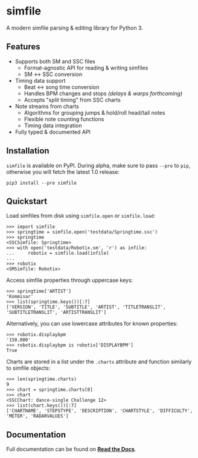 # simfile

A modern simfile parsing & editing library for Python 3.

## Features

* Supports both SM and SSC files
  - Format-agnostic API for reading & writing simfiles
  - SM ↔ SSC conversion
* Timing data support
  - Beat ↔ song time conversion
  - Handles BPM changes and stops _(delays & warps forthcoming)_
  - Accepts "split timing" from SSC charts
* Note streams from charts
  - Algorithms for grouping jumps & hold/roll head/tail notes
  - Flexible note counting functions
  - Timing data integration
* Fully typed & documented API

## Installation

`simfile` is available on PyPI. During alpha, make sure to pass `--pre` to `pip`, otherwise you will fetch the latest 1.0 release:

    pip3 install --pre simfile

## Quickstart

Load simfiles from disk using `simfile.open` or `simfile.load`:

    >>> import simfile
    >>> springtime = simfile.open('testdata/Springtime.ssc')
    >>> springtime
    <SSCSimfile: Springtime>
    >>> with open('testdata/Robotix.sm', 'r') as infile:
    ...     robotix = simfile.load(infile)
    ...
    >>> robotix
    <SMSimfile: Robotix>

Access simfile properties through uppercase keys:

    >>> springtime['ARTIST']
    'Kommisar'
    >>> list(springtime.keys())[:7]
    ['VERSION', 'TITLE', 'SUBTITLE', 'ARTIST', 'TITLETRANSLIT', 'SUBTITLETRANSLIT', 'ARTISTTRANSLIT']

Alternatively, you can use lowercase attributes for known properties:

    >>> robotix.displaybpm
    '150.000'
    >>> robotix.displaybpm is robotix['DISPLAYBPM']
    True

Charts are stored in a list under the `.charts` attribute and function similarly to simfile objects:

    >>> len(springtime.charts)
    9
    >>> chart = springtime.charts[0]
    >>> chart
    <SSCChart: dance-single Challenge 12>
    >>> list(chart.keys())[:7]
    ['CHARTNAME', 'STEPSTYPE', 'DESCRIPTION', 'CHARTSTYLE', 'DIFFICULTY', 'METER', 'RADARVALUES']

## Documentation

Full documentation can be found on **[Read the Docs](https://simfile.readthedocs.io/en/latest/)**.
